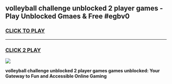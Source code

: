 
## volleyball challenge unblocked 2 player games - Play Unblocked Gmaes & Free #egbv0
<h3>
<a href="https://premium.freeplayer.one?title=volleyball_challenge_unblocked_2_player_games&ref=03M">CLICK TO PLAY</a></h3>
<hr>

<h3>
<a href="https://premium.freeplayer.one?title=volleyball_challenge_unblocked_2_player_games&ref=03M">CLICK 2 PLAY</a>
  
</h3>

<a href="https://premium.freeplayer.one?title=volleyball_challenge_unblocked_2_player_games&ref=03M"><img src="https://clearcache.store/games.png"></a>


**volleyball challenge unblocked 2 player games games unblocked: Your Gateway to Fun and Accessible Online Gaming**
